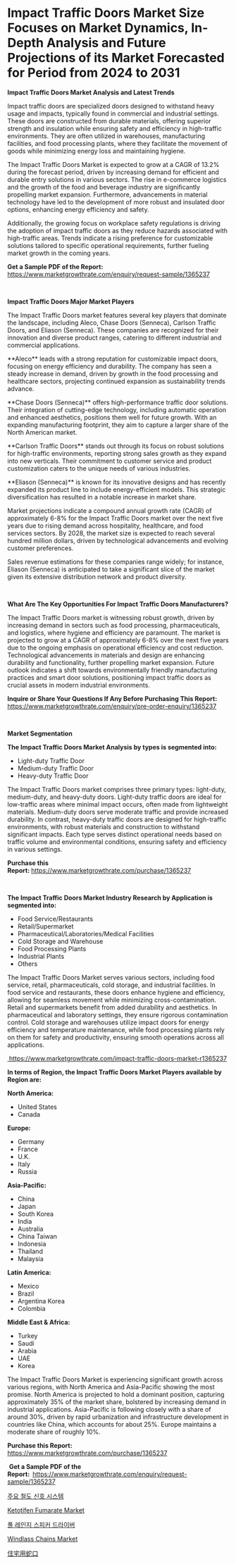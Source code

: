 <p><h1>Impact Traffic Doors Market Size Focuses on Market Dynamics, In-Depth Analysis and Future Projections of its Market Forecasted for Period from 2024 to 2031</h1></p><p><strong>Impact Traffic Doors Market Analysis and Latest Trends</strong></p>
<p><p>Impact traffic doors are specialized doors designed to withstand heavy usage and impacts, typically found in commercial and industrial settings. These doors are constructed from durable materials, offering superior strength and insulation while ensuring safety and efficiency in high-traffic environments. They are often utilized in warehouses, manufacturing facilities, and food processing plants, where they facilitate the movement of goods while minimizing energy loss and maintaining hygiene.</p><p>The Impact Traffic Doors Market is expected to grow at a CAGR of 13.2% during the forecast period, driven by increasing demand for efficient and durable entry solutions in various sectors. The rise in e-commerce logistics and the growth of the food and beverage industry are significantly propelling market expansion. Furthermore, advancements in material technology have led to the development of more robust and insulated door options, enhancing energy efficiency and safety. </p><p>Additionally, the growing focus on workplace safety regulations is driving the adoption of impact traffic doors as they reduce hazards associated with high-traffic areas. Trends indicate a rising preference for customizable solutions tailored to specific operational requirements, further fueling market growth in the coming years.</p></p>
<p><strong>Get a Sample PDF of the Report:&nbsp;</strong> <a href="https://www.marketgrowthrate.com/enquiry/request-sample/1365237">https://www.marketgrowthrate.com/enquiry/request-sample/1365237</a></p>
<p>&nbsp;</p>
<p><strong>Impact Traffic Doors Major Market Players</strong></p>
<p><p>The Impact Traffic Doors market features several key players that dominate the landscape, including Aleco, Chase Doors (Senneca), Carlson Traffic Doors, and Eliason (Senneca). These companies are recognized for their innovation and diverse product ranges, catering to different industrial and commercial applications.</p><p>**Aleco** leads with a strong reputation for customizable impact doors, focusing on energy efficiency and durability. The company has seen a steady increase in demand, driven by growth in the food processing and healthcare sectors, projecting continued expansion as sustainability trends advance.</p><p>**Chase Doors (Senneca)** offers high-performance traffic door solutions. Their integration of cutting-edge technology, including automatic operation and enhanced aesthetics, positions them well for future growth. With an expanding manufacturing footprint, they aim to capture a larger share of the North American market.</p><p>**Carlson Traffic Doors** stands out through its focus on robust solutions for high-traffic environments, reporting strong sales growth as they expand into new verticals. Their commitment to customer service and product customization caters to the unique needs of various industries.</p><p>**Eliason (Senneca)** is known for its innovative designs and has recently expanded its product line to include energy-efficient models. This strategic diversification has resulted in a notable increase in market share.</p><p>Market projections indicate a compound annual growth rate (CAGR) of approximately 6-8% for the Impact Traffic Doors market over the next five years due to rising demand across hospitality, healthcare, and food services sectors. By 2028, the market size is expected to reach several hundred million dollars, driven by technological advancements and evolving customer preferences.</p><p>Sales revenue estimations for these companies range widely; for instance, Eliason (Senneca) is anticipated to take a significant slice of the market given its extensive distribution network and product diversity.</p></p>
<p>&nbsp;</p>
<p><strong>What Are The Key Opportunities For Impact Traffic Doors Manufacturers?</strong></p>
<p><p>The Impact Traffic Doors market is witnessing robust growth, driven by increasing demand in sectors such as food processing, pharmaceuticals, and logistics, where hygiene and efficiency are paramount. The market is projected to grow at a CAGR of approximately 6-8% over the next five years due to the ongoing emphasis on operational efficiency and cost reduction. Technological advancements in materials and design are enhancing durability and functionality, further propelling market expansion. Future outlook indicates a shift towards environmentally friendly manufacturing practices and smart door solutions, positioning impact traffic doors as crucial assets in modern industrial environments.</p></p>
<p><strong>Inquire or Share Your Questions If Any Before Purchasing This Report:</strong> <a href="https://www.marketgrowthrate.com/enquiry/pre-order-enquiry/1365237">https://www.marketgrowthrate.com/enquiry/pre-order-enquiry/1365237</a></p>
<p>&nbsp;</p>
<p><strong>Market Segmentation</strong></p>
<p><strong>The Impact Traffic Doors Market Analysis by types is segmented into:</strong></p>
<p><ul><li>Light-duty Traffic Door</li><li>Medium-duty Traffic Door</li><li>Heavy-duty Traffic Door</li></ul></p>
<p><p>The Impact Traffic Doors market comprises three primary types: light-duty, medium-duty, and heavy-duty doors. Light-duty traffic doors are ideal for low-traffic areas where minimal impact occurs, often made from lightweight materials. Medium-duty doors serve moderate traffic and provide increased durability. In contrast, heavy-duty traffic doors are designed for high-traffic environments, with robust materials and construction to withstand significant impacts. Each type serves distinct operational needs based on traffic volume and environmental conditions, ensuring safety and efficiency in various settings.</p></p>
<p><strong>Purchase this Report:&nbsp;</strong><a href="https://www.marketgrowthrate.com/purchase/1365237">https://www.marketgrowthrate.com/purchase/1365237</a></p>
<p>&nbsp;</p>
<p><strong>The Impact Traffic Doors Market Industry Research by Application is segmented into:</strong></p>
<p><ul><li>Food Service/Restaurants</li><li>Retail/Supermarket</li><li>Pharmaceutical/Laboratories/Medical Facilities</li><li>Cold Storage and Warehouse</li><li>Food Processing Plants</li><li>Industrial Plants</li><li>Others</li></ul></p>
<p><p>The Impact Traffic Doors Market serves various sectors, including food service, retail, pharmaceuticals, cold storage, and industrial facilities. In food service and restaurants, these doors enhance hygiene and efficiency, allowing for seamless movement while minimizing cross-contamination. Retail and supermarkets benefit from added durability and aesthetics. In pharmaceutical and laboratory settings, they ensure rigorous contamination control. Cold storage and warehouses utilize impact doors for energy efficiency and temperature maintenance, while food processing plants rely on them for safety and productivity, ensuring smooth operations across all applications.</p></p>
<p><a href="https://www.marketgrowthrate.com/impact-traffic-doors-market-r1365237">&nbsp;https://www.marketgrowthrate.com/impact-traffic-doors-market-r1365237</a></p>
<p><strong>In terms of Region, the Impact Traffic Doors Market Players available by Region are:</strong></p>
<p>
    <p> <strong> North America: </strong>
        <ul>
            <li>United States</li>
            <li>Canada</li>
        </ul>
        </p> 
    <p> <strong> Europe: </strong>
        <ul>
            <li>Germany</li>
            <li>France</li>
            <li>U.K.</li>
            <li>Italy</li>
            <li>Russia</li>
        </ul>
        </p> 
    <p> <strong> Asia-Pacific: </strong>
        <ul>
            <li>China</li>
            <li>Japan</li>
            <li>South Korea</li>
            <li>India</li>
            <li>Australia</li>
            <li>China Taiwan</li>
            <li>Indonesia</li>
            <li>Thailand</li>
            <li>Malaysia</li>
        </ul>
        </p> 
    <p> <strong> Latin America: </strong>
        <ul>
            <li>Mexico</li>
            <li>Brazil</li>
            <li>Argentina Korea</li>
            <li>Colombia</li>
        </ul>
        </p> 
    <p> <strong> Middle East & Africa: </strong>
        <ul>
            <li>Turkey</li>
            <li>Saudi</li>
            <li>Arabia</li>
            <li>UAE</li>
            <li>Korea</li>
        </ul>
    </p>
    </p>
<p><p>The Impact Traffic Doors Market is experiencing significant growth across various regions, with North America and Asia-Pacific showing the most promise. North America is projected to hold a dominant position, capturing approximately 35% of the market share, bolstered by increasing demand in industrial applications. Asia-Pacific is following closely with a share of around 30%, driven by rapid urbanization and infrastructure development in countries like China, which accounts for about 25%. Europe maintains a moderate share of roughly 10%.</p></p>
<p><strong>Purchase this Report: </strong><a href="https://www.marketgrowthrate.com/purchase/1365237">https://www.marketgrowthrate.com/purchase/1365237</a></p>
<p>&nbsp;<strong>Get a Sample PDF of the Report:&nbsp;&nbsp;</strong><a href="https://www.marketgrowthrate.com/enquiry/request-sample/1365237">https://www.marketgrowthrate.com/enquiry/request-sample/1365237</a></p>
<p><strong></strong></p>
<p><p><a href="https://medium.com/@philtoryphy7876567/%EA%B8%80%EB%A1%9C%EB%B2%8C-%EB%B3%B8%EC%84%A0-%EC%B2%A0%EB%8F%84-%EC%8B%A0%ED%98%B8-%EC%8B%9C%EC%8A%A4%ED%85%9C-%EC%82%B0%EC%97%85-%EB%B6%84%EC%84%9D-%EB%B3%B4%EA%B3%A0%EC%84%9C-%EB%B3%B8%EC%84%A0-%EC%B2%A0%EB%8F%84-%EC%8B%A0%ED%98%B8-%EC%8B%9C%EC%8A%A4%ED%85%9C-%EC%8B%9C%EC%9E%A5-%EA%B7%9C%EB%AA%A8-%EC%A0%90%EC%9C%A0%EC%9C%A8-%EB%B0%8F-%EC%9C%A0%ED%98%95-ptc-etcs-ctcs-%EC%8B%9C%EC%8A%A4%ED%85%9C-%EA%B8%B0%EB%B3%B8-cbtc-%EC%8B%9C%EC%8A%A4%ED%85%9C-fao-%EC%8B%9C%EC%8A%A4%ED%85%9C-442f559b151a">주요 철도 신호 시스템</a></p><p><a href="https://www.linkedin.com/pulse/ketotifen-fumarate-industry-insights-report-analyzing-u8lre?trackingId=fbxN%2BTxySqC1zKmHGVNs1Q%3D%3D">Ketotifen Fumarate Market</a></p><p><a href="https://medium.com/@christorpherpfannerstill5436/%EC%A0%84%EC%B2%B4-%EB%B2%94%EC%9C%84-%EC%8A%A4%ED%94%BC%EC%BB%A4-%EB%93%9C%EB%9D%BC%EC%9D%B4%EB%B2%84-%EC%8B%9C%EC%9E%A5-%EA%B7%9C%EB%AA%A8%EA%B0%80-%EC%97%B0%ED%8F%89%EA%B7%A0-9-5-%EC%84%B1%EC%9E%A5%ED%95%98%EA%B3%A0-%EC%9E%88%EC%9C%BC%EB%A9%B0-%EC%9D%B4-%EB%B3%B4%EA%B3%A0%EC%84%9C%EB%8A%94-%EC%9C%A0%ED%98%95-%EC%9A%A9%EB%8F%84-%EC%84%B1%EC%9E%A5-%EB%B0%8F-2024-2031%EB%85%84-%EC%A0%84%EB%A7%9D%EC%97%90-%EB%8C%80%ED%95%9C-%EB%B6%84%EC%84%9D%EC%9D%84-%ED%8F%AC%ED%95%A8%ED%95%98%EA%B3%A0-%EC%9E%88%EC%8A%B5%EB%8B%88%EB%8B%A4-49929209e1dc?postPublishedType=repub">풀 레인지 스피커 드라이버</a></p><p><a href="https://github.com/globismark/Market-Research-Report-List-5/blob/main/windlass-chains-market.md">Windlass Chains Market</a></p><p><a href="https://medium.com/@mm14022023/2024%E5%B9%B4%E3%81%8B%E3%82%892031%E5%B9%B4%E3%81%AB%E3%81%8B%E3%81%91%E3%81%A6-%E4%BD%8F%E5%AE%85%E7%94%A8%E6%B0%B4%E6%A0%93%E5%B8%82%E5%A0%B4%E3%81%AF%E3%81%A9%E3%81%AE%E3%82%88%E3%81%86%E3%81%AB%E5%A4%89%E5%8C%96%E3%81%99%E3%82%8B%E3%81%AE%E3%81%8B-4cf09d5ad1cd?postPublishedType=repub">住宅用蛇口</a></p></p>